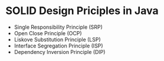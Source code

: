 # SOLID Design Priciples in Java

- Single Responsibility Principle (SRP)
- Open Close Principle (OCP)
- Liskove Substitution Principle (LSP)
- Interface Segregation Principle (ISP)
- Dependency Inversion Principle (DIP)
